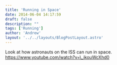 ```yaml
---
title: 'Running in Space'
date: 2014-06-04 14:17:59
draft: false
description: ""
tags: ['Running']
author: 'Andrew'
layout: '../../layouts/BlogPostLayout.astro'
---
```


Look at how astronauts on the ISS can run in space. https://www.youtube.com/watch?v=\_ikouWcXhd0
